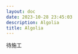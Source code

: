 ```yaml
---
layout: doc
date: 2023-10-28 23:45:03
description: Algolia
title: Algolia
---
```


待施工
<!-- https://ouch1978.github.io/docs/docusaurus/configuration/automatically-run-docsearch-scraper-from-github-action -->
<!-- https://github.com/signcl/docsearch-scraper-action -->
<!-- https://chodocs.cn/program/vitepress-algolia-solved/ -->
